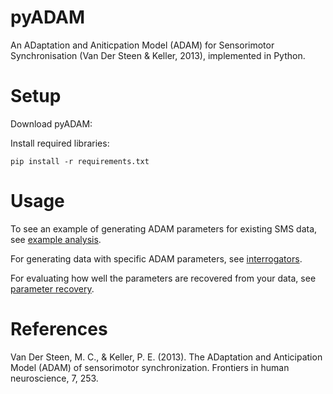 # pyADAM
An ADaptation and Aniticpation Model (ADAM) for Sensorimotor Synchronisation (Van Der Steen & Keller, 2013), implemented in Python.
# Setup

Download pyADAM:

Install required libraries:

`pip install -r requirements.txt`

# Usage
To see an example of generating ADAM parameters for existing SMS data, see [example analysis](/example_analysis).

For generating data with specific ADAM parameters, see [interrogators](/src/interrogators).

For evaluating how well the parameters are recovered from your data, see [parameter recovery](/src/parameter_recovery).

# References
Van Der Steen, M. C., & Keller, P. E. (2013). The ADaptation and Anticipation Model (ADAM) of sensorimotor synchronization. Frontiers in human neuroscience, 7, 253.
